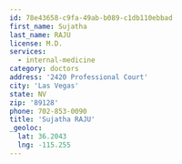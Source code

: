 ```yaml
---
id: 78e43658-c9fa-49ab-b089-c1db110ebbad
first_name: Sujatha
last_name: RAJU
license: M.D.
services:
  - internal-medicine
category: doctors
address: '2420 Professional Court'
city: 'Las Vegas'
state: NV
zip: '89128'
phone: 702-853-0090
title: 'Sujatha RAJU'
_geoloc:
  lat: 36.2043
  lng: -115.255
---
```

